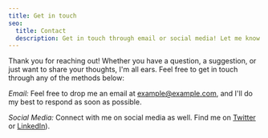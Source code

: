 ```yaml
---
title: Get in touch
seo:
  title: Contact
  description: Get in touch through email or social media! Let me know how I can help.
---
```


Thank you for reaching out! Whether you have a question, a suggestion, or just want to share your thoughts, I'm all ears. Feel free to get in touch through any of the methods below:

_Email:_
Feel free to drop me an email at [example@example.com](mailto:adityasharma.1647@gmail.com), and I'll do my best to respond as soon as possible.

_Social Media:_
Connect with me on social media as well. Find me on [Twitter](https://x.com/Pt_AdityaSharma) or [LinkedIn](https://www.linkedin.com/in/aditya-sharma-ji/)).
